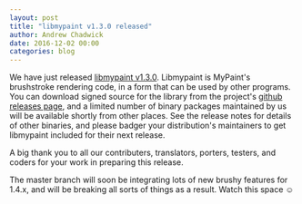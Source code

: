 ```yaml
---
layout: post
title: "libmypaint v1.3.0 released"
author: Andrew Chadwick
date: 2016-12-02 00:00
categories: blog
---
```


We have just released
[libmypaint v1.3.0](https://github.com/mypaint/libmypaint/releases/tag/v1.3.0).
Libmypaint is MyPaint's brushstroke rendering code,
in a form that can be used by other programs.
You can download signed source for the library from the project's
[github releases page](https://github.com/mypaint/libmypaint/releases),
and a limited number of binary packages maintained by us
will be available shortly from other places.
See the release notes for details of other binaries,
and please badger your distribution's maintainers to get libmypaint
included for their next release.

A big thank you to all our contributers, translators, porters,
testers, and coders for your work in preparing this release.

The master branch will soon be integrating lots of new brushy features
for 1.4.x, and will be breaking all sorts of things as a result.
Watch this space ☺

